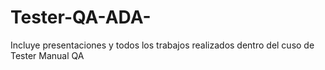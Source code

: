 # Tester-QA-ADA-
Incluye presentaciones y todos los trabajos realizados dentro del cuso de Tester Manual QA
